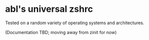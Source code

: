 # abl's universal zshrc

Tested on a random variety of operating systems and architectures.

(Documentation TBD; moving away from zinit for now)

